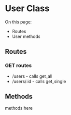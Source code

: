 # User Class

On this page:
- Routes
- User methods

## Routes

### GET routes

- /users - calls get_all
- /users/:id - calls get_single

## Methods

methods here